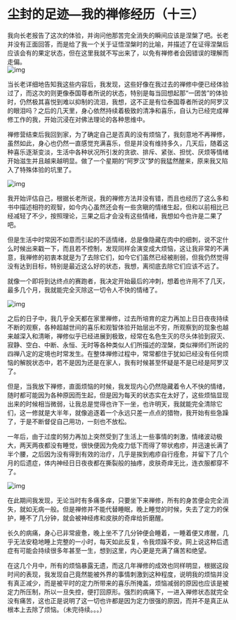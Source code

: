 
# 尘封的足迹&#x2014;我的禅修经历（十三）

我向长老报告了这次的体验，并询问他那苦完全消失的瞬间应该是涅槃了吧。长老并没有正面回答，而是给了我一个关于证悟涅槃时的比喻，并描述了在证得涅槃后应该会有的果定状态，但在这里我就不写出来了，以免有禅修者会因错误的理解而走偏。  
![img](./imgs/13-0.jpeg)

当长老详细地告知我这些内容后，我发现，这些好像在我过去的禅修中便已经体验过了，而这次的则更像泰国尊者所说的状态，特别是每当回想起那“一团苦”的体验时，仍然极其喜悦到难以抑制的流泪，我想，这不正是有位泰国尊者所说的阿罗汉的眼泪吗？之后的几天里，身心依然持续着极致的清净和喜乐，自认为已经完成禅修工作的我，开始沉浸在对佛法理论的各种思维中。

禅修营结束后我回到家，为了确定自己是否真的没有烦恼了，我刻意地不再禅修，虽然如此，身心也仍然一直感觉充满喜乐，但是并没有维持多久，几天后，随着这种喜乐逐渐变淡，生活中各种状况所引发的贪欲、排斥、紧张、担忧、厌烦等情绪开始滋生并且越来越明显。做了一个星期的“阿罗汉”梦的我猛然醒来，原来我又陷入了特殊体验的坑里了。

![img](./imgs/13-1.png)

我开始评估自己，根据长老所说，我的禅修方法并没有错，而且也经历了这么多和书中描述相符的观智，如今内心虽然还会有一些贪瞋的情绪生起，但和以前相比已经减轻了不少，按照理论，三果之后才会没有这些情绪，我想如今也许是二果了吧。

但是生活中时常因不如意而引起的不适情绪，总是像隐藏在肉中的细刺，说不定什么时候出来戳一下，而且若不控制，发现同样会演变成大烦恼，这让我非常的不满意，我禅修的初衷本就是为了去除它们，如今它们虽然已经被削弱，但我仍然觉得没有达到目标，特别是最近这么好的状态，我想，离彻底去除它们应该不远了。

就像一个即将到达终点的赛跑者，我决定开始最后的冲刺，想着也许用不了几天，最多几个月，我就能完全灭除这一切令人不快的情绪了。

![img](./imgs/13-2.jpeg)

之后的日子中，我几乎全天都在家里禅修，过去所培育的定力再加上日日夜夜持续不断的观察，各种超越世间的喜乐和观智体验开始层出不穷，所观察到的现象也越来越深入和清晰，禅修似乎已经进展到极致，经常在名色生灭的尽头体验到寂灭、寂静、空白、中断、永恒、无时等各种类似人们所描述的涅槃，类似禅师们所说的四禅八定的定境也时常发生。在整体禅修过程中，常常都住于犹如已经没有任何烦恼的解脱状态中，若不是因为还是在家人，我有时候甚至怀疑是不是已经是阿罗汉了。

但是，当我放下禅修，直面烦恼的时候，我发现内心仍然隐藏着令人不快的情绪，随时都可能因为各种原因而生起，但是因为每天的状态实在太好了，这些烦恼显现出来的时候相当微弱，让我总是觉得也许下一坐，也许明天，我就能完全清除它们，这一修就是大半年，就像追逐着一个永远只差一点点的猎物，我开始有些急躁了，于是不断督促自己用功，一刻也不放松。

一年后，由于过度的努力再加上突然受到了生活上一些事情的刺激，情绪波动极大，两天两夜都没有睡觉，很快便因为免疫力低下而得了带状疱疹，并迅速长满了半个腰，之后因为没有得到有效的治疗，几乎是挨到疱疹自行痊愈，并留下了几个月的后遗症，体内神经日日夜夜都在撕裂般的抽疼，皮肤奇痒无比，连衣服都穿不了。

![img](./imgs/13-3.gif)

在此期间我发现，无论当时有多痛多痒，只要坐下来禅修，所有的身苦便会完全消失，就如无病一般。但是禅修并不能代替睡眠，晚上睡觉的时候，失去了定力的保护，睡不了几分钟，就会被神经疼和皮肤的奇痒给折磨醒。

长久的病痛，身心已非常疲惫，晚上坐不了几分钟便会睡着，一睡着便又疼醒，几乎无法安稳地睡上完整的一小时，每天如此反复，令我烦躁不安。网上说这种后遗症有可能会持续很多年甚至一生，想到这里，内心更是充满了痛苦和绝望。

在这几个月中，所有的烦恼暴露无遗，而这几年禅修的成效也同样明显，根据这段时间的表现，我发现自己竟然能被外界的事情刺激到这种程度，说明我的烦恼并没有真正减少，而是被平时的定力所带来的喜乐所掩盖，烦恼减弱的原因也应该是被定力所压制，所以一旦失控，便打回原形。强烈的病痛下，一进入禅修状态就完全没有痛苦，这也正是说明了这一切也许都是因为定力很强的原因，而并不是真正从根本上去除了烦恼。（未完待续。。。）

